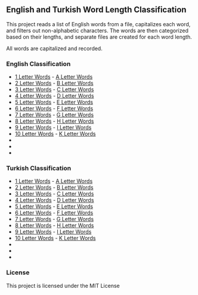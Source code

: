 ## English and Turkish Word Length Classification

This project reads a list of English words from a file, capitalizes each word, and filters out non-alphabetic characters. The words are then categorized based on their lengths, and separate files are created for each word length.

All words are capitalized and recorded.


### English Classification
* [1 Letter Words](https://github.com/mstgnz/words/blob/main/lang/en/length/1_letter_words.txt) - [A Letter Words](https://github.com/mstgnz/words/blob/main/lang/en/alphabet/A_letter_words.txt)
* [2 Letter Words](https://github.com/mstgnz/words/blob/main/lang/en/length/2_letter_words.txt) - [B Letter Words](https://github.com/mstgnz/words/blob/main/lang/en/alphabet/B_letter_words.txt)
* [3 Letter Words](https://github.com/mstgnz/words/blob/main/lang/en/length/3_letter_words.txt) - [C Letter Words](https://github.com/mstgnz/words/blob/main/lang/en/alphabet/C_letter_words.txt)
* [4 Letter Words](https://github.com/mstgnz/words/blob/main/lang/en/length/4_letter_words.txt) - [D Letter Words](https://github.com/mstgnz/words/blob/main/lang/en/alphabet/D_letter_words.txt)
* [5 Letter Words](https://github.com/mstgnz/words/blob/main/lang/en/length/5_letter_words.txt) - [E Letter Words](https://github.com/mstgnz/words/blob/main/lang/en/alphabet/E_letter_words.txt)
* [6 Letter Words](https://github.com/mstgnz/words/blob/main/lang/en/length/6_letter_words.txt) - [F Letter Words](https://github.com/mstgnz/words/blob/main/lang/en/alphabet/F_letter_words.txt)
* [7 Letter Words](https://github.com/mstgnz/words/blob/main/lang/en/length/7_letter_words.txt) - [G Letter Words](https://github.com/mstgnz/words/blob/main/lang/en/alphabet/G_letter_words.txt)
* [8 Letter Words](https://github.com/mstgnz/words/blob/main/lang/en/length/8_letter_words.txt) - [H Letter Words](https://github.com/mstgnz/words/blob/main/lang/en/alphabet/H_letter_words.txt)
* [9 Letter Words](https://github.com/mstgnz/words/blob/main/lang/en/length/9_letter_words.txt) - [I Letter Words](https://github.com/mstgnz/words/blob/main/lang/en/alphabet/I_letter_words.txt)
* [10 Letter Words](https://github.com/mstgnz/words/blob/main/lang/en/length/10_letter_words.txt) - [K Letter Words](https://github.com/mstgnz/words/blob/main/lang/en/alphabet/K_letter_words.txt)
*
*
*

### Turkish Classification
* [1 Letter Words](https://github.com/mstgnz/words/blob/main/lang/tr/length/1_letter_words.txt) - [A Letter Words](https://github.com/mstgnz/words/blob/main/lang/tr/alphabet/A_letter_words.txt)
* [2 Letter Words](https://github.com/mstgnz/words/blob/main/lang/tr/length/2_letter_words.txt) - [B Letter Words](https://github.com/mstgnz/words/blob/main/lang/tr/alphabet/B_letter_words.txt)
* [3 Letter Words](https://github.com/mstgnz/words/blob/main/lang/tr/length/3_letter_words.txt) - [C Letter Words](https://github.com/mstgnz/words/blob/main/lang/tr/alphabet/C_letter_words.txt)
* [4 Letter Words](https://github.com/mstgnz/words/blob/main/lang/tr/length/4_letter_words.txt) - [D Letter Words](https://github.com/mstgnz/words/blob/main/lang/tr/alphabet/D_letter_words.txt)
* [5 Letter Words](https://github.com/mstgnz/words/blob/main/lang/tr/length/5_letter_words.txt) - [E Letter Words](https://github.com/mstgnz/words/blob/main/lang/tr/alphabet/E_letter_words.txt)
* [6 Letter Words](https://github.com/mstgnz/words/blob/main/lang/tr/length/6_letter_words.txt) - [F Letter Words](https://github.com/mstgnz/words/blob/main/lang/tr/alphabet/F_letter_words.txt)
* [7 Letter Words](https://github.com/mstgnz/words/blob/main/lang/tr/length/7_letter_words.txt) - [G Letter Words](https://github.com/mstgnz/words/blob/main/lang/tr/alphabet/G_letter_words.txt)
* [8 Letter Words](https://github.com/mstgnz/words/blob/main/lang/tr/length/8_letter_words.txt) - [H Letter Words](https://github.com/mstgnz/words/blob/main/lang/tr/alphabet/H_letter_words.txt)
* [9 Letter Words](https://github.com/mstgnz/words/blob/main/lang/tr/length/9_letter_words.txt) - [I Letter Words](https://github.com/mstgnz/words/blob/main/lang/tr/alphabet/I_letter_words.txt)
* [10 Letter Words](https://github.com/mstgnz/words/blob/main/lang/tr/length/10_letter_words.txt) - [K Letter Words](https://github.com/mstgnz/words/blob/main/lang/tr/alphabet/K_letter_words.txt)
*
*
*

### License
This project is licensed under the MIT License
